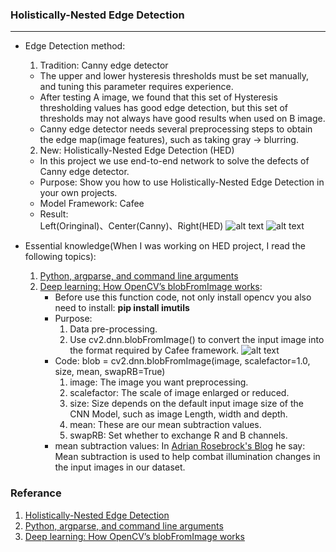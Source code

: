 ### Holistically-Nested Edge Detection
***
- Edge Detection method:
  1. Tradition: Canny edge detector
    - The upper and lower hysteresis thresholds must be set manually, and tuning this parameter requires experience.
    - After testing A image, we found that this set of Hysteresis thresholding values has good edge detection, but this set of thresholds may not always have good results when used on B image.
    - Canny edge detector needs several preprocessing steps to obtain the edge map(image features), such as taking gray -> blurring.
  2. New: Holistically-Nested Edge Detection (HED)
    - In this project we use end-to-end network to solve the defects of Canny edge detector.
    - Purpose: Show you how to use Holistically-Nested Edge Detection in your own projects.
    - Model Framework: Cafee
    - Result:  
        Left(Oringinal)、Center(Canny)、Right(HED)
      ![alt text](https://drive.google.com/uc?id=14fSmXGTpGStKYSyW_FkQsZBKJtdvGYqh)
      ![alt text](https://drive.google.com/uc?id=19QpxPtxY6S0JWx_oZCFgmYMCxlGTiylN)
      
- Essential knowledge(When I was working on HED project, I read the following topics):
  1. [Python, argparse, and command line arguments](https://www.pyimagesearch.com/2018/03/12/python-argparse-command-line-arguments/)
  2. [Deep learning: How OpenCV’s blobFromImage works](https://www.pyimagesearch.com/2017/11/06/deep-learning-opencvs-blobfromimage-works/):
      - Before use this function code, not only install opencv you also need to install: **pip install imutils**
      - Purpose: 
        1. Data pre-processing.
        2. Use cv2.dnn.blobFromImage() to convert the input image into the format required by Cafee framework.
        ![alt text](https://drive.google.com/uc?id=1G3IqZmpci63l76nRA7efRea2oqINWiYw)
      - Code: blob = cv2.dnn.blobFromImage(image, scalefactor=1.0, size, mean, swapRB=True)
        1. image: The image you want preprocessing.
        2. scalefactor: The scale of image enlarged or reduced.
        3. size: Size depends on the default input image size of the CNN Model, such as image Length, width and depth.
        4. mean: These are our mean subtraction values.
        5. swapRB: Set whether to exchange R and B channels.
      - mean subtraction values: In [Adrian Rosebrock's Blog](https://www.pyimagesearch.com/2017/11/06/deep-learning-opencvs-blobfromimage-works/) he say: Mean subtraction is used to help combat illumination changes in the input images in our dataset.
        
 ### Referance
 1. [Holistically-Nested Edge Detection](https://www.pyimagesearch.com/2019/03/04/holistically-nested-edge-detection-with-opencv-and-deep-learning/)
 2. [Python, argparse, and command line arguments](https://www.pyimagesearch.com/2018/03/12/python-argparse-command-line-arguments/)
 3. [Deep learning: How OpenCV’s blobFromImage works](https://www.pyimagesearch.com/2017/11/06/deep-learning-opencvs-blobfromimage-works/)
